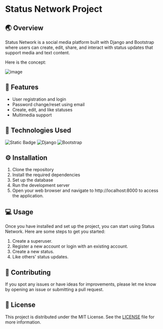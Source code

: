 # Status Network Project

## 🌏 Overview

Status Network is a social media platform built with Django and Bootstrap where users can create, edit, share, and interact with status updates that support media and text content.

Here is the concept:

![image](https://github.com/AlexYelisieiev/status-network/assets/62658287/bfebd3d0-60ea-4531-955e-3f191a14d0c0)


## 🌟 Features

- User registration and login
- Password change/reset using email
- Create, edit, and like statuses
- Multimedia support


## 🧪 Technologies Used

![Static Badge](https://img.shields.io/badge/python-black?style=for-the-badge&logo=python) ![Django](https://img.shields.io/badge/django-%23092E20.svg?style=for-the-badge&logo=django) ![Bootstrap](https://img.shields.io/badge/bootstrap-%238511FA.svg?style=for-the-badge&logo=bootstrap&logoColor=white)


## ⚙ Installation

1. Clone the repository
2. Install the required dependencies
3. Set up the database
4. Run the development server
5. Open your web browser and navigate to http://localhost:8000 to access the application.


## 💻 Usage

Once you have installed and set up the project, you can start using Status Network. Here are some steps to get you started:

1. Create a superuser.
2. Register a new account or login with an existing account.
3. Create a new status.
4. Like others' status updates.


## 🤝 Contributing

If you spot any issues or have ideas for improvements, please let me know by opening an issue or submitting a pull request.


## 📄 License

This project is distributed under the MIT License. See the [LICENSE](LICENSE.md) file for more information.
